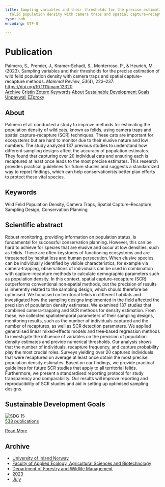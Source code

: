 ```yaml
---
title: Sampling variables and their thresholds for the precise estimation of wild
  felid population density with camera traps and spatial capture–recapture methods
type: pub
encoding: UTF-8

---
```

<h1>Publication</h1>
<article id="csl-bib-container-WNQI385M" class="csl-bib-container">
  <div class="csl-bib-body"> <div class="csl-entry">Palmero, S., Premier, J., Kramer‐Schadt, S., Monterroso, P., &#38; Heurich, M. (2023). Sampling variables and their thresholds for the precise estimation of wild felid population density with camera traps and spatial capture–recapture methods. <i>Mammal Review</i>, <i>53</i>(4), 223–237. <a href="https://doi.org/10.1111/mam.12320">https://doi.org/10.1111/mam.12320</a></div> </div>
  <div class="csl-bib-buttons">
    <a href="#taxonomy-article-WNQI385M" alt="archive" class="csl-bib-button">Archive</a>
    <a href="https://app.cristin.no/results/show.jsf?id=2161657" alt="Cristin" class="csl-bib-button">Cristin</a>
    <a href="http://zotero.org/groups/5881554/items/WNQI385M" alt="Zotero" class="csl-bib-button">Zotero</a>
    <a href="#keywords-article-WNQI385M" alt="keywords" class="csl-bib-button">Keywords</a>
    <a href="#about-article-WNQI385M" alt="about_pub" class="csl-bib-button">About</a>
    <a href="#sdg-article-WNQI385M" alt="sdg" class="csl-bib-button">Sustainable Development Goals</a>
    <a href="https://onlinelibrary.wiley.com/doi/pdfdirect/10.1111/mam.12320" alt="Unpaywall" class="csl-bib-button">Unpaywall</a>
    <a href="https://onlinelibrary.wiley.com/doi/pdfdirect/10.1111/mam.12320" alt="EZproxy" class="csl-bib-button">EZproxy</a>
  </div>
  <div id="csl-bib-meta-container-WNQI385M"></div>
</article>
<div id="csl-bib-meta-WNQI385M" class="csl-bib-meta">
  <article id="about-article-WNQI385M" class="about_pub-article">
    <h1>About</h1>
    Palmero et al. conducted a study to improve methods for estimating the population density of wild cats, known as felids, using camera traps and spatial capture-recapture (SCR) techniques. These cats are important for ecosystems but are hard to monitor due to their elusive nature and low numbers. The study analyzed 137 previous studies to understand how different sampling designs affect the accuracy of population estimates. They found that capturing over 20 individual cats and ensuring each is recaptured at least once leads to the most precise estimates. This research provides practical guidelines for future studies and suggests a standardized way to report findings, which can help conservationists better plan efforts to protect these vital species.
  </article>
  <article id="keywords-article-WNQI385M" class="keywords-article">
    <h1>Keywords</h1>
    Wild Felid Population Density, Camera Traps, Spatial Capture–Recapture, Sampling Design, Conservation Planning
  </article>
  <article id="abstract-article-WNQI385M" class="abstract-article">
    <h1>Scientific abstract</h1>
    Robust monitoring, providing information on population status, is fundamental for successful conservation planning. However, this can be hard to achieve for species that are elusive and occur at low densities, such as felids. These are often keystones of functioning ecosystems and are threatened by habitat loss and human persecution. When elusive species can be individually identified by visible characteristics, for example via camera‐trapping, observations of individuals can be used in combination with capture–recapture methods to calculate demographic parameters such as population density. In this context, spatial capture–recapture (SCR) outperforms conventional non‐spatial methods, but the precision of results is inherently related to the sampling design, which should therefore be optimised. We focussed on territorial felids in different habitats and investigated how the sampling designs implemented in the field affected the precision of population density estimates. We examined 137 studies that combined camera‐trapping and SCR methods for density estimation. From these, we collected spatiotemporal parameters of their sampling designs, monitoring results, such as the number of individuals captured and the number of recaptures, as well as SCR detection parameters. We applied generalised linear mixed‐effects models and tree‐based regression methods to investigate the influence of variables on the precision of population density estimates and provide numerical thresholds. Our analysis shows that the number of individuals, recapture frequency, and capture probability play the most crucial roles. Surveys yielding over 20 captured individuals that were recaptured on average at least once obtain the most precise population density estimates. Based on our findings, we provide practical guidelines for future SCR studies that apply to all territorial felids. Furthermore, we present a standardised reporting protocol for study transparency and comparability. Our results will improve reporting and reproducibility of SCR studies and aid in setting up optimised sampling designs.
  </article>
  <article id="sdg-article-WNQI385M" class="sdg-article">
    <h1>Sustainable Development Goals</h1>
    <div class="sdg-container"><div id="sdg15" class="sdg">
        <img src="{{< params subfolder >}}images/sdg/sdg15_en.png" class="image" alt="SDG 15">
        <div class="sdg-overlay">
          <a href="/en/archive/?key=?sdg=15#archive" class="sdg-publication-count"><span>538</span> publications</a>
          <p><a href="https://sdgs.un.org/goals/goal15" class="sdg-read-more">Read More</a></p>
        </div>
      </div></div>
  </article>
  <article id="taxonomy-article-WNQI385M" class="taxonomy-article">
    <h1>Archive</h1>
    <ul>
      <li>
        <a href="/en/archive/?key=3DCRN523">University of Inland Norway</a>
      </li>
      <li>
        <a href="/en/archive/?key=T77LXH6D">Faculty of Applied Ecology, Agricultural Sciences and Biotechnology</a>
      </li>
      <li>
        <a href="/en/archive/?key=7TRARPE3">Department of Forestry and Wildlife Management</a>
      </li>
      <li>
        <a href="/en/archive/?key=WXLLSUEU">2023</a>
      </li>
      <li>
        <a href="/en/archive/?key=DWRIT4TV">July</a>
      </li>
    </ul>
  </article>
</div>
